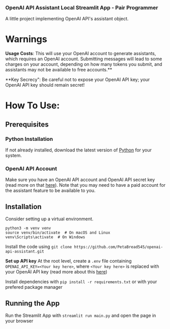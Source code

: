 ### OpenAI API Assistant Local Streamlit App - Pair Programmer

A little project implementing OpenAI API's assistant object. 

# Warnings
**Usage Costs**: This will use your OpenAI account to generate assistants, which requires an OpenAI account. Submitting messages will lead to some charges on your account, depending on how many tokens you submit, and assistants may not be available to free accounts.**

**Key Secrecy": Be careful not to expose your OpenAI API key; your OpenAI API key should remain secret!


# How To Use:
## Prerequisites
### Python Installation
If not already installed, download the latest version of [Python](https://www.python.org/downloads/) for your system.

### OpenAI API Account
Make sure you have an OpenAI API account and OpenAI API secret key (read more on that [here](https://platform.openai.com/docs/overview)).
Note that you may need to have a paid account for the assistant feature to be available to you.

## Installation
Consider setting up a virtual environment.
```
python3 -m venv venv
source venv/bin/activate  # On macOS and Linux
venv\Scripts\activate  # On Windows
```

Install the code using ```git clone https://github.com/PetaBread545/openai-api-assistant.git```

**Set up API key**
At the root level, create a `.env` file containing `OPENAI_API_KEY=<Your key here>`, where `<Your key here>` is replaced with your OpenAI API key (read more about this [here](https://platform.openai.com/api-keys))

Install dependencies with ```pip install -r requirements.txt``` or with your prefered package manager

## Running the App
Run the Streamlit App with ```streamlit run main.py``` and open the page in your browser

